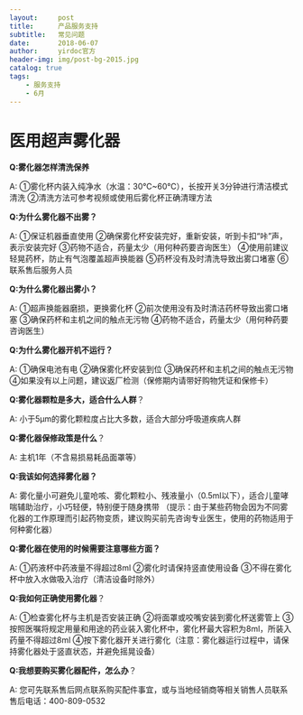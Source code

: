 ```yaml
---
layout:     post
title:      产品服务支持
subtitle:   常见问题
date:       2018-06-07
author:     yirdoc官方
header-img: img/post-bg-2015.jpg
catalog: true
tags:
    - 服务支持
    - 6月
---
```

# 医用超声雾化器



**Q:雾化器怎样清洗保养**

A: ①雾化杯内装入纯净水（水温：30℃~60℃），长按开关3分钟进行清洁模式清洗   ②清洗方法可参考视频或使用后雾化杯正确清理方法   

**Q:为什么雾化器不出雾？**

A: ①保证机器垂直使用  ②确保雾化杯安装完好，重新安装，听到卡扣“咔”声，表示安装完好  ③药物不适合，药量太少（用何种药要咨询医生）  ④使用前建议轻晃药杯，防止有气泡覆盖超声换能器  ⑤药杯没有及时清洗导致出雾口堵塞  ⑥联系售后服务人员

**Q:为什么雾化器出雾小？**   

A: ①超声换能器磨损，更换雾化杯  ②前次使用没有及时清洁药杯导致出雾口堵塞  ③确保药杯和主机之间的触点无污物  ④药物不适合，药量太少（用何种药要咨询医生）

**Q:为什么雾化器开机不运行？**

A: ①确保电池有电  ②确保雾化杯安装到位  ③确保药杯和主机之间的触点无污物  ④如果没有以上问题，建议返厂检测（保修期内请带好购物凭证和保修卡）

**Q:雾化器颗粒是多大，适合什么人群**？

A: 小于5μm的雾化颗粒度占比大多数，适合大部分呼吸道疾病人群

**Q:雾化器保修政策是什么**？

A: 主机1年（不含易损易耗品面罩等）

**Q:我该如何选择雾化器？**

A: 雾化量小可避免儿童呛咳、雾化颗粒小、残液量小（0.5ml以下），适合儿童哮喘辅助治疗，小巧轻便，特别便于随身携带  （提示：由于某些药物会因为不同雾化器的工作原理而引起药物变质，建议购买前先咨询专业医生，使用的药物适用于何种雾化器）

**Q:雾化器在使用的时候需要注意哪些方面？**

A: ①药液杯中药液量不得超过8ml  ②雾化时请保持竖直使用设备  ③不得在雾化杯中放入水做吸入治疗（清洁设备时除外）

**Q:我如何正确使用雾化器**？

A: ①检查雾化杯与主机是否安装正确  ②将面罩或咬嘴安装到雾化杯送雾管上  ③按照医嘱将规定用量和用途的药业装入雾化杯中，雾化杯最大容积为8ml，所装入药量不得超过8ml  ④按下雾化器开关进行雾化（注意：雾化器运行过程中，请保持雾化器处于竖直状态，并避免摇晃设备）

**Q:我想要购买雾化器配件，怎么办**？

A: 您可先联系售后网点联系购买配件事宜，或与当地经销商等相关销售人员联系     售后电话：400-809-0532


